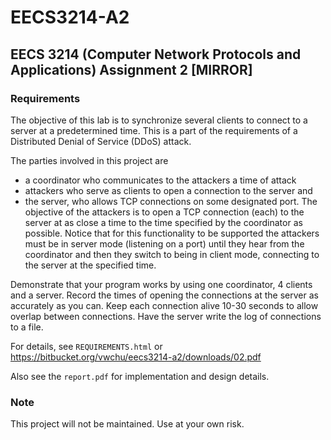 # EECS3214-A2
## EECS 3214 (Computer Network Protocols and Applications) Assignment 2 [MIRROR]

### Requirements

The objective of this lab is to synchronize several clients to connect to a server 
at a predetermined time. This is a part of the requirements of a Distributed Denial
of Service (DDoS) attack.

The parties involved in this project are 
* a coordinator who communicates to the attackers a time of attack 
* attackers who serve as clients to open a connection to the server and
* the server, who allows TCP connections on some designated port. 
  The objective of the attackers is to open a TCP connection (each) to the 
  server at as close a time to the time specified by the coordinator as possible.
  Notice that for this functionality to be supported the attackers must be in server
  mode (listening on a port) until they hear from the coordinator and then they switch
  to being in client mode, connecting to the server at the specified time.

Demonstrate that your program works by using one coordinator, 4 clients and a server.
Record the times of opening the connections at the server as accurately as you can.
Keep each connection alive 10-30 seconds to allow overlap between connections.
Have the server write the log of connections to a file.

For details, see `REQUIREMENTS.html` or https://bitbucket.org/vwchu/eecs3214-a2/downloads/02.pdf

Also see the `report.pdf` for implementation and design details.

### Note

This project will not be maintained.
Use at your own risk.

